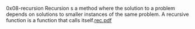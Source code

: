 0x08-recursion
Recursion s a method where
the solution to a problem
depends on solutions to smaller
instances of the same problem.
A recursive function is a
function that calls itself.[rec.pdf](https://github.com/Lapololucy/alx-low_level_programming/files/11026045/rec.pdf)
